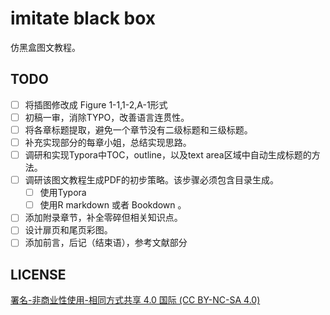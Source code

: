 # imitate black box
仿黑盒图文教程。

## TODO
- [ ] 将插图修改成 Figure 1-1,1-2,A-1形式
- [ ] 初稿一审，消除TYPO，改善语言连贯性。
- [ ] 将各章标题提取，避免一个章节没有二级标题和三级标题。
- [ ] 补充实现部分的每章小姐，总结实现思路。
- [ ] 调研和实现Typora中TOC，outline，以及text area区域中自动生成标题的方法。
- [ ] 调研该图文教程生成PDF的初步策略。该步骤必须包含目录生成。
   - [ ] 使用Typora
   - [ ] 使用R markdown 或者 Bookdown 。
- [ ] 添加附录章节，补全零碎但相关知识点。
- [ ] 设计扉页和尾页彩图。
- [ ] 添加前言，后记（结束语），参考文献部分

## LICENSE
[署名-非商业性使用-相同方式共享 4.0 国际 (CC BY-NC-SA 4.0)](https://creativecommons.org/licenses/by-nc-sa/4.0/deed.zh)
